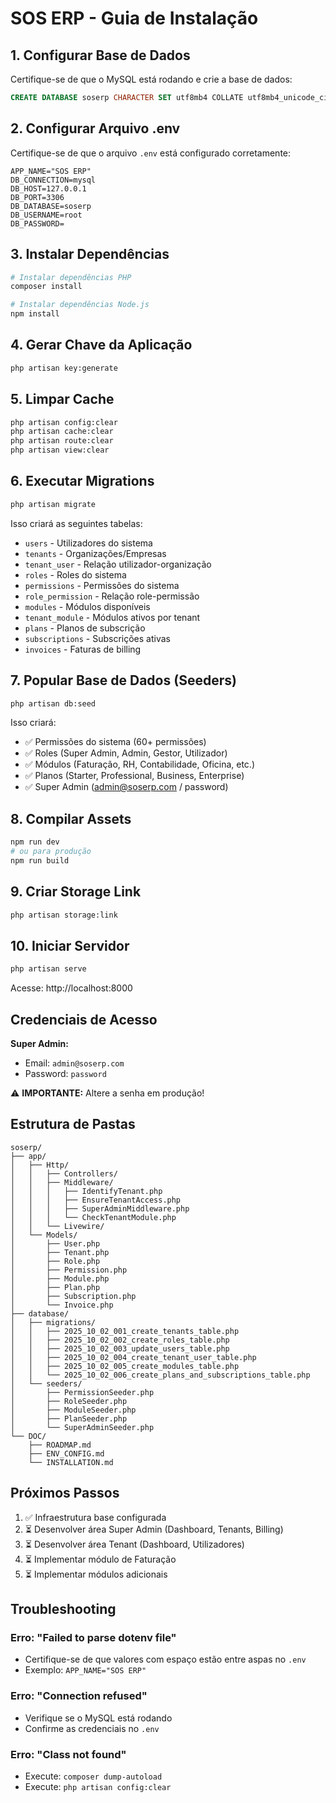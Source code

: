 # SOS ERP - Guia de Instalação

## 1. Configurar Base de Dados

Certifique-se de que o MySQL está rodando e crie a base de dados:

```sql
CREATE DATABASE soserp CHARACTER SET utf8mb4 COLLATE utf8mb4_unicode_ci;
```

## 2. Configurar Arquivo .env

Certifique-se de que o arquivo `.env` está configurado corretamente:

```env
APP_NAME="SOS ERP"
DB_CONNECTION=mysql
DB_HOST=127.0.0.1
DB_PORT=3306
DB_DATABASE=soserp
DB_USERNAME=root
DB_PASSWORD=
```

## 3. Instalar Dependências

```bash
# Instalar dependências PHP
composer install

# Instalar dependências Node.js
npm install
```

## 4. Gerar Chave da Aplicação

```bash
php artisan key:generate
```

## 5. Limpar Cache

```bash
php artisan config:clear
php artisan cache:clear
php artisan route:clear
php artisan view:clear
```

## 6. Executar Migrations

```bash
php artisan migrate
```

Isso criará as seguintes tabelas:
- `users` - Utilizadores do sistema
- `tenants` - Organizações/Empresas
- `tenant_user` - Relação utilizador-organização
- `roles` - Roles do sistema
- `permissions` - Permissões do sistema
- `role_permission` - Relação role-permissão
- `modules` - Módulos disponíveis
- `tenant_module` - Módulos ativos por tenant
- `plans` - Planos de subscrição
- `subscriptions` - Subscrições ativas
- `invoices` - Faturas de billing

## 7. Popular Base de Dados (Seeders)

```bash
php artisan db:seed
```

Isso criará:
- ✅ Permissões do sistema (60+ permissões)
- ✅ Roles (Super Admin, Admin, Gestor, Utilizador)
- ✅ Módulos (Faturação, RH, Contabilidade, Oficina, etc.)
- ✅ Planos (Starter, Professional, Business, Enterprise)
- ✅ Super Admin (admin@soserp.com / password)

## 8. Compilar Assets

```bash
npm run dev
# ou para produção
npm run build
```

## 9. Criar Storage Link

```bash
php artisan storage:link
```

## 10. Iniciar Servidor

```bash
php artisan serve
```

Acesse: http://localhost:8000

## Credenciais de Acesso

**Super Admin:**
- Email: `admin@soserp.com`
- Password: `password`

⚠️ **IMPORTANTE:** Altere a senha em produção!

## Estrutura de Pastas

```
soserp/
├── app/
│   ├── Http/
│   │   ├── Controllers/
│   │   ├── Middleware/
│   │   │   ├── IdentifyTenant.php
│   │   │   ├── EnsureTenantAccess.php
│   │   │   ├── SuperAdminMiddleware.php
│   │   │   └── CheckTenantModule.php
│   │   └── Livewire/
│   └── Models/
│       ├── User.php
│       ├── Tenant.php
│       ├── Role.php
│       ├── Permission.php
│       ├── Module.php
│       ├── Plan.php
│       ├── Subscription.php
│       └── Invoice.php
├── database/
│   ├── migrations/
│   │   ├── 2025_10_02_001_create_tenants_table.php
│   │   ├── 2025_10_02_002_create_roles_table.php
│   │   ├── 2025_10_02_003_update_users_table.php
│   │   ├── 2025_10_02_004_create_tenant_user_table.php
│   │   ├── 2025_10_02_005_create_modules_table.php
│   │   └── 2025_10_02_006_create_plans_and_subscriptions_table.php
│   └── seeders/
│       ├── PermissionSeeder.php
│       ├── RoleSeeder.php
│       ├── ModuleSeeder.php
│       ├── PlanSeeder.php
│       └── SuperAdminSeeder.php
└── DOC/
    ├── ROADMAP.md
    ├── ENV_CONFIG.md
    └── INSTALLATION.md
```

## Próximos Passos

1. ✅ Infraestrutura base configurada
2. ⏳ Desenvolver área Super Admin (Dashboard, Tenants, Billing)
3. ⏳ Desenvolver área Tenant (Dashboard, Utilizadores)
4. ⏳ Implementar módulo de Faturação
5. ⏳ Implementar módulos adicionais

## Troubleshooting

### Erro: "Failed to parse dotenv file"
- Certifique-se de que valores com espaço estão entre aspas no `.env`
- Exemplo: `APP_NAME="SOS ERP"`

### Erro: "Connection refused"
- Verifique se o MySQL está rodando
- Confirme as credenciais no `.env`

### Erro: "Class not found"
- Execute: `composer dump-autoload`
- Execute: `php artisan config:clear`
